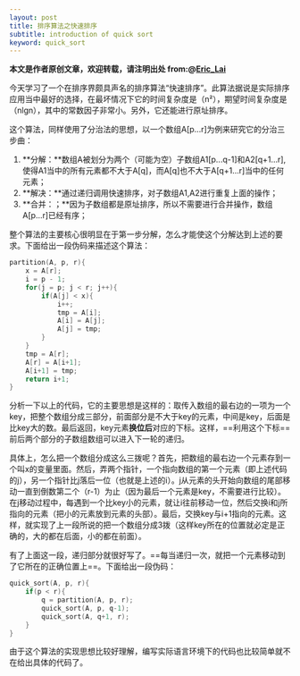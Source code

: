 ```yaml
---
layout: post
title: 排序算法之快速排序
subtitle: introduction of quick sort
keyword: quick_sort 
---
```

**本文是作者原创文章，欢迎转载，请注明出处 from:@[Eric_Lai](http://laihaotao.github.io)**


今天学习了一个在排序界颇具声名的排序算法“快速排序”。此算法据说是实际排序应用当中最好的选择，在最坏情况下它的时间复杂度是（n²），期望时间复杂度是（nlgn），其中的常数因子非常小。另外，它还能进行原址排序。

这个算法，同样使用了分治法的思想，以一个数组A[p...r]为例来研究它的分治三步曲：

1. **分解：**数组A被划分为两个（可能为空）子数组A1[p...q-1]和A2[q+1...r],使得A1当中的所有元素都不大于A[q]，而A[q]也不大于A[q+1...r]当中的任何元素；
2. **解决：**通过递归调用快速排序，对子数组A1,A2进行重复上面的操作；
3. **合并：；**因为子数组都是原址排序，所以不需要进行合并操作，数组A[p...r]已经有序；

整个算法的主要核心很明显在于第一步分解，怎么才能使这个分解达到上述的要求。下面给出一段伪码来描述这个算法：

``` C
partition(A, p, r){
	x = A[r];
	i = p - 1; 
	for(j = p; j < r; j++){
		if(A[j] < x){
			i++;
			tmp = A[i];
			A[i] = A[j];
			A[j] = tmp;
		}
	}
	tmp = A[r];
	A[r] = A[i+1];
	A[i+1] = tmp;
	return i+1;
}
```
分析一下以上的代码，它的主要思想是这样的：取传入数组的最右边的一项为一个key，把整个数组分成三部分，前面部分是不大于key的元素，中间是key，后面是比key大的数。最后返回，key元素**换位后**对应的下标。这样，==利用这个下标==前后两个部分的子数组数组可以进入下一轮的递归。

具体上，怎么把一个数组分成这么三拨呢？首先，把数组的最右边一个元素存到一个叫x的变量里面。然后，弄两个指针，一个指向数组的第一个元素（即上述代码的j），另一个指针比j落后一位（也就是上述的i）。j从元素的头开始向数组的尾部移动一直到倒数第二个（r-1）为止（因为最后一个元素是key，不需要进行比较）。在j移动过程中，每遇到一个比key小的元素，就让i往前移动一位，然后交换i和j所指向的元素（把小的元素放到元素的头部）。最后，交换key与i+1指向的元素。这样，就实现了上一段所说的把一个数组分成3拨（这样key所在的位置就必定是正确的，大的都在后面，小的都在前面）。

有了上面这一段，递归部分就很好写了。==每当递归一次，就把一个元素移动到了它所在的正确位置上==。下面给出一段伪码：

``` C
quick_sort(A, p, r){
	if(p < r){
		q = partition(A, p, r);
		quick_sort(A, p, q-1);
		quick_sort(A, q+1, r);
	}
}
```

由于这个算法的实现思想比较好理解，编写实际语言环境下的代码也比较简单就不在给出具体的代码了。
